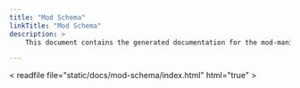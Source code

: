 ```yaml
---
title: "Mod Schema"
linkTitle: "Mod Schema"
description: > 
    This document contains the generated documentation for the mod-manifest.json file.

---
```


< readfile file="static/docs/mod-schema/index.html" html="true" >